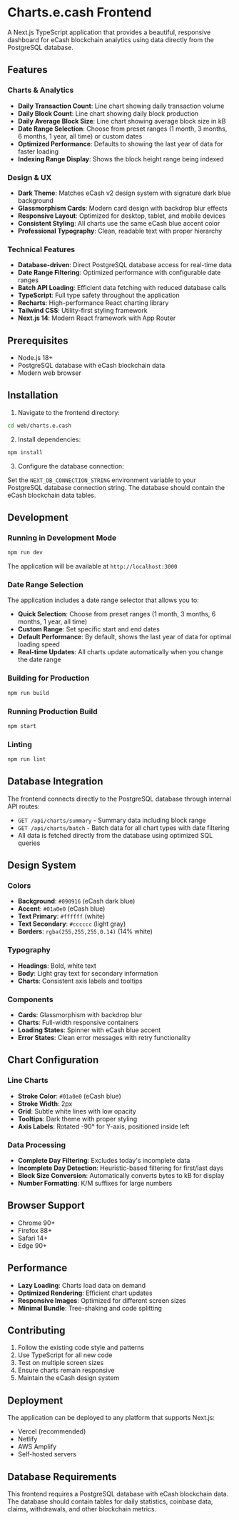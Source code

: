 # Charts.e.cash Frontend

A Next.js TypeScript application that provides a beautiful, responsive dashboard for eCash blockchain analytics using data directly from the PostgreSQL database.

## Features

### Charts & Analytics

-   **Daily Transaction Count**: Line chart showing daily transaction volume
-   **Daily Block Count**: Line chart showing daily block production
-   **Daily Average Block Size**: Line chart showing average block size in kB
-   **Date Range Selection**: Choose from preset ranges (1 month, 3 months, 6 months, 1 year, all time) or custom dates
-   **Optimized Performance**: Defaults to showing the last year of data for faster loading
-   **Indexing Range Display**: Shows the block height range being indexed

### Design & UX

-   **Dark Theme**: Matches eCash v2 design system with signature dark blue background
-   **Glassmorphism Cards**: Modern card design with backdrop blur effects
-   **Responsive Layout**: Optimized for desktop, tablet, and mobile devices
-   **Consistent Styling**: All charts use the same eCash blue accent color
-   **Professional Typography**: Clean, readable text with proper hierarchy

### Technical Features

-   **Database-driven**: Direct PostgreSQL database access for real-time data
-   **Date Range Filtering**: Optimized performance with configurable date ranges
-   **Batch API Loading**: Efficient data fetching with reduced database calls
-   **TypeScript**: Full type safety throughout the application
-   **Recharts**: High-performance React charting library
-   **Tailwind CSS**: Utility-first styling framework
-   **Next.js 14**: Modern React framework with App Router

## Prerequisites

-   Node.js 18+
-   PostgreSQL database with eCash blockchain data
-   Modern web browser

## Installation

1. Navigate to the frontend directory:

```bash
cd web/charts.e.cash
```

2. Install dependencies:

```bash
npm install
```

3. Configure the database connection:

Set the `NEXT_DB_CONNECTION_STRING` environment variable to your PostgreSQL database connection string. The database should contain the eCash blockchain data tables.

## Development

### Running in Development Mode

```bash
npm run dev
```

The application will be available at `http://localhost:3000`

### Date Range Selection

The application includes a date range selector that allows you to:

-   **Quick Selection**: Choose from preset ranges (1 month, 3 months, 6 months, 1 year, all time)
-   **Custom Range**: Set specific start and end dates
-   **Default Performance**: By default, shows the last year of data for optimal loading speed
-   **Real-time Updates**: All charts update automatically when you change the date range

### Building for Production

```bash
npm run build
```

### Running Production Build

```bash
npm start
```

### Linting

```bash
npm run lint
```

## Database Integration

The frontend connects directly to the PostgreSQL database through internal API routes:

-   `GET /api/charts/summary` - Summary data including block range
-   `GET /api/charts/batch` - Batch data for all chart types with date filtering
-   All data is fetched directly from the database using optimized SQL queries

## Design System

### Colors

-   **Background**: `#090916` (eCash dark blue)
-   **Accent**: `#01a0e0` (eCash blue)
-   **Text Primary**: `#ffffff` (white)
-   **Text Secondary**: `#cccccc` (light gray)
-   **Borders**: `rgba(255,255,255,0.14)` (14% white)

### Typography

-   **Headings**: Bold, white text
-   **Body**: Light gray text for secondary information
-   **Charts**: Consistent axis labels and tooltips

### Components

-   **Cards**: Glassmorphism with backdrop blur
-   **Charts**: Full-width responsive containers
-   **Loading States**: Spinner with eCash blue accent
-   **Error States**: Clean error messages with retry functionality

## Chart Configuration

### Line Charts

-   **Stroke Color**: `#01a0e0` (eCash blue)
-   **Stroke Width**: 2px
-   **Grid**: Subtle white lines with low opacity
-   **Tooltips**: Dark theme with proper styling
-   **Axis Labels**: Rotated -90° for Y-axis, positioned inside left

### Data Processing

-   **Complete Day Filtering**: Excludes today's incomplete data
-   **Incomplete Day Detection**: Heuristic-based filtering for first/last days
-   **Block Size Conversion**: Automatically converts bytes to kB for display
-   **Number Formatting**: K/M suffixes for large numbers

## Browser Support

-   Chrome 90+
-   Firefox 88+
-   Safari 14+
-   Edge 90+

## Performance

-   **Lazy Loading**: Charts load data on demand
-   **Optimized Rendering**: Efficient chart updates
-   **Responsive Images**: Optimized for different screen sizes
-   **Minimal Bundle**: Tree-shaking and code splitting

## Contributing

1. Follow the existing code style and patterns
2. Use TypeScript for all new code
3. Test on multiple screen sizes
4. Ensure charts remain responsive
5. Maintain the eCash design system

## Deployment

The application can be deployed to any platform that supports Next.js:

-   Vercel (recommended)
-   Netlify
-   AWS Amplify
-   Self-hosted servers

## Database Requirements

This frontend requires a PostgreSQL database with eCash blockchain data. The database should contain tables for daily statistics, coinbase data, claims, withdrawals, and other blockchain metrics.
